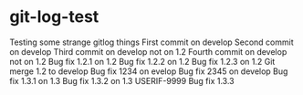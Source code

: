 # git-log-test
Testing some strange gitlog things
First commit on develop
Second commit on develop
Third commit on develop not on 1.2
Fourth commit on develop not on 1.2
Bug fix 1.2.1 on 1.2
Bug fix 1.2.2 on 1.2
Bug fix 1.2.3 on 1.2
Git merge 1.2 to develop
Bug fix 1234 on evelop
Bug fix 2345 on develop
Bug fix  1.3.1 on 1.3
Bug fix  1.3.2 on 1.3
USERIF-9999
Bug fix 1.3.3

